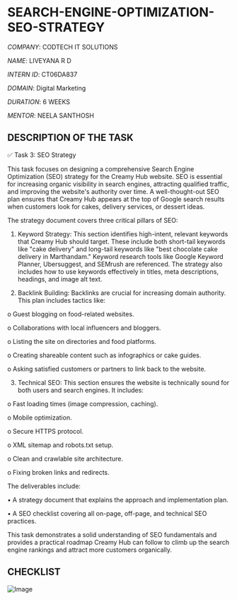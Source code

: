 # SEARCH-ENGINE-OPTIMIZATION-SEO-STRATEGY

*COMPANY*: CODTECH IT SOLUTIONS

*NAME*: LIVEYANA R D

*INTERN ID*: CT06DA837

*DOMAIN*: Digital Marketing

*DURATION*: 6 WEEKS

*MENTOR*: NEELA SANTHOSH

## DESCRIPTION OF THE TASK

✅ Task 3: SEO Strategy

This task focuses on designing a comprehensive Search Engine Optimization (SEO) strategy for the Creamy Hub website. SEO is essential for increasing organic visibility in search engines, attracting qualified traffic, and improving the website's authority over time. A well-thought-out SEO plan ensures that Creamy Hub appears at the top of Google search results when customers look for cakes, delivery services, or dessert ideas.

The strategy document covers three critical pillars of SEO:

1.	Keyword Strategy: This section identifies high-intent, relevant keywords that Creamy Hub should target. These include both short-tail keywords like "cake delivery" and long-tail keywords like "best chocolate cake delivery in Marthandam." Keyword research tools like Google Keyword Planner, Ubersuggest, and SEMrush are referenced. The strategy also includes how to use keywords effectively in titles, meta descriptions, headings, and image alt text.
  
2.	Backlink Building: Backlinks are crucial for increasing domain authority. This plan includes tactics like:
   
o	Guest blogging on food-related websites.

o	Collaborations with local influencers and bloggers.

o	Listing the site on directories and food platforms.

o	Creating shareable content such as infographics or cake guides.

o	Asking satisfied customers or partners to link back to the website.

3.	Technical SEO: This section ensures the website is technically sound for both users and search engines. It includes:
   
o	Fast loading times (image compression, caching).

o	Mobile optimization.

o	Secure HTTPS protocol.

o	XML sitemap and robots.txt setup.

o	Clean and crawlable site architecture.

o	Fixing broken links and redirects.

The deliverables include:

•	A strategy document that explains the approach and implementation plan.

•	A SEO checklist covering all on-page, off-page, and technical SEO practices.

This task demonstrates a solid understanding of SEO fundamentals and provides a practical roadmap Creamy Hub can follow to climb up the search engine rankings and attract more customers organically.

## CHECKLIST

![Image](https://github.com/user-attachments/assets/5555052d-5fd1-40f3-9a36-0fa3c2ab3d34)
